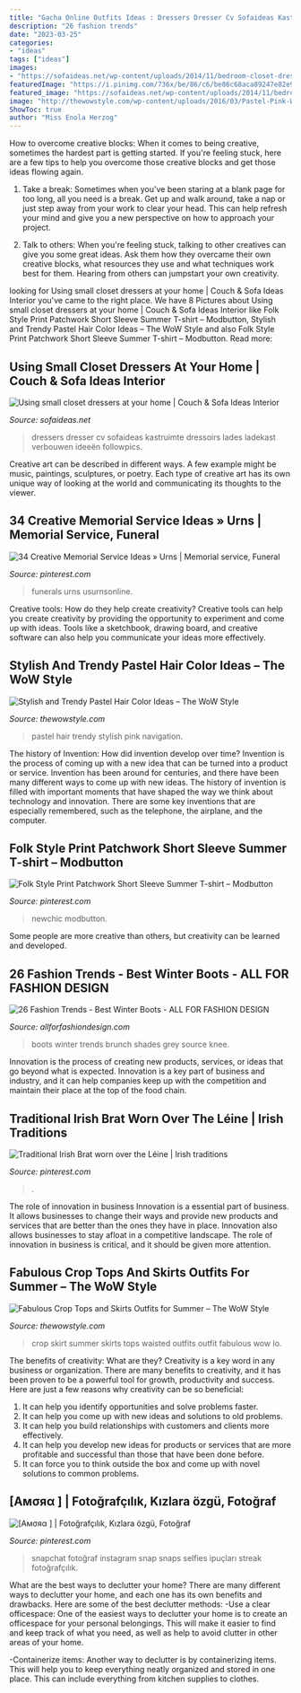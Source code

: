 ```yaml
---
title: "Gacha Online Outfits Ideas : Dressers Dresser Cv Sofaideas Kastruimte Dressoirs Lades Ladekast Verbouwen Ideeën Followpics"
description: "26 fashion trends"
date: "2023-03-25"
categories:
- "ideas"
tags: ["ideas"]
images:
- "https://sofaideas.net/wp-content/uploads/2014/11/bedroom-closet-dressers.jpg"
featuredImage: "https://i.pinimg.com/736x/be/86/c6/be86c68aca89247e82e93a33cef299fc.jpg"
featured_image: "https://sofaideas.net/wp-content/uploads/2014/11/bedroom-closet-dressers.jpg"
image: "http://thewowstyle.com/wp-content/uploads/2016/03/Pastel-Pink-Wedding-Hairstyle.jpg"
ShowToc: true
author: "Miss Enola Herzog"
---
```



How to overcome creative blocks:
When it comes to being creative, sometimes the hardest part is getting started. If you're feeling stuck, here are a few tips to help you overcome those creative blocks and get those ideas flowing again.
1. Take a break: Sometimes when you've been staring at a blank page for too long, all you need is a break. Get up and walk around, take a nap or just step away from your work to clear your head. This can help refresh your mind and give you a new perspective on how to approach your project.

2. Talk to others: When you're feeling stuck, talking to other creatives can give you some great ideas. Ask them how they overcame their own creative blocks, what resources they use and what techniques work best for them. Hearing from others can jumpstart your own creativity.


	

		
looking for Using small closet dressers at your home | Couch &amp; Sofa Ideas Interior you've came to the right place. We have 8 Pictures about Using small closet dressers at your home | Couch &amp; Sofa Ideas Interior like Folk Style Print Patchwork Short Sleeve Summer T-shirt – Modbutton, Stylish and Trendy Pastel Hair Color Ideas – The WoW Style and also Folk Style Print Patchwork Short Sleeve Summer T-shirt – Modbutton. Read more:
		
    
## Using Small Closet Dressers At Your Home | Couch &amp; Sofa Ideas Interior

<img loading=lazy src="https://sofaideas.net/wp-content/uploads/2014/11/bedroom-closet-dressers.jpg" onerror="this.onerror=null;this.src='https://tse1.mm.bing.net/th?id=OIP.kedjXZmvgMe8393yEHmRkwHaLG&amp;pid=15.1';" alt="Using small closet dressers at your home | Couch &amp; Sofa Ideas Interior">

_Source: sofaideas.net_

>dressers dresser cv sofaideas kastruimte dressoirs lades ladekast verbouwen ideeën followpics. 

	

Creative art can be described in different ways. A few example might be music, paintings, sculptures, or poetry. Each type of creative art has its own unique way of looking at the world and communicating its thoughts to the viewer.

    
## 34 Creative Memorial Service Ideas » Urns | Memorial Service, Funeral

<img loading=lazy src="https://i.pinimg.com/736x/be/86/c6/be86c68aca89247e82e93a33cef299fc.jpg" onerror="this.onerror=null;this.src='https://tse3.mm.bing.net/th?id=OIP.6m5oDTeYgE0uActB1r_eTwHaLH&amp;pid=15.1';" alt="34 Creative Memorial Service Ideas » Urns | Memorial service, Funeral">

_Source: pinterest.com_

>funerals urns usurnsonline. 

	

Creative tools: How do they help create creativity?
Creative tools can help you create creativity by providing the opportunity to experiment and come up with ideas. Tools like a sketchbook, drawing board, and creative software can also help you communicate your ideas more effectively.

    
## Stylish And Trendy Pastel Hair Color Ideas – The WoW Style

<img loading=lazy src="http://thewowstyle.com/wp-content/uploads/2016/03/Pastel-Pink-Wedding-Hairstyle.jpg" onerror="this.onerror=null;this.src='https://tse2.mm.bing.net/th?id=OIP.6OgkcVlwCF5mO2w5FX3_cwHaLH&amp;pid=15.1';" alt="Stylish and Trendy Pastel Hair Color Ideas – The WoW Style">

_Source: thewowstyle.com_

>pastel hair trendy stylish pink navigation. 

	

The history of Invention: How did invention develop over time?
Invention is the process of coming up with a new idea that can be turned into a product or service. Invention has been around for centuries, and there have been many different ways to come up with new ideas. The history of invention is filled with important moments that have shaped the way we think about technology and innovation. There are some key inventions that are especially remembered, such as the telephone, the airplane, and the computer.

    
## Folk Style Print Patchwork Short Sleeve Summer T-shirt – Modbutton

<img loading=lazy src="https://i.pinimg.com/736x/39/16/87/3916871fb23c773ea043a825aa0d6ee7.jpg" onerror="this.onerror=null;this.src='https://tse1.mm.bing.net/th?id=OIP.WmHwlZ0x-9H2Vj6t12jH4gHaJ3&amp;pid=15.1';" alt="Folk Style Print Patchwork Short Sleeve Summer T-shirt – Modbutton">

_Source: pinterest.com_

>newchic modbutton. 

	

Some people are more creative than others, but creativity can be learned and developed.

    
## 26 Fashion Trends - Best Winter Boots - ALL FOR FASHION DESIGN

<img loading=lazy src="https://allforfashiondesign.com/wp-content/uploads/2013/10/zc-26-600x880.jpg" onerror="this.onerror=null;this.src='https://tse4.mm.bing.net/th?id=OIP.XhCwtjDusSi_UWl1QHmZXgHaK3&amp;pid=15.1';" alt="26 Fashion Trends - Best Winter Boots - ALL FOR FASHION DESIGN">

_Source: allforfashiondesign.com_

>boots winter trends brunch shades grey source knee. 

	

Innovation is the process of creating new products, services, or ideas that go beyond what is expected. Innovation is a key part of business and industry, and it can help companies keep up with the competition and maintain their place at the top of the food chain.

    
## Traditional Irish Brat Worn Over The Léine | Irish Traditions

<img loading=lazy src="https://i.pinimg.com/736x/9f/63/61/9f6361c30242db9613ae3137a8e2ea9d.jpg" onerror="this.onerror=null;this.src='https://tse2.mm.bing.net/th?id=OIP.0ULopPeCWtZG_mxFPKi1xwAAAA&amp;pid=15.1';" alt="Traditional Irish Brat worn over the Léine | Irish traditions">

_Source: pinterest.com_

>. 

	

The role of innovation in business
Innovation is a essential part of business. It allows businesses to change their ways and provide new products and services that are better than the ones they have in place. Innovation also allows businesses to stay afloat in a competitive landscape. The role of innovation in business is critical, and it should be given more attention.

    
## Fabulous Crop Tops And Skirts Outfits For Summer – The WoW Style

<img loading=lazy src="http://thewowstyle.com/wp-content/uploads/2016/03/hi-lo-skirt-crop-top-outfit.jpg" onerror="this.onerror=null;this.src='https://tse4.mm.bing.net/th?id=OIP.4IXxm0K0zO3mFwHj1PLp2wHaLI&amp;pid=15.1';" alt="Fabulous Crop Tops and Skirts Outfits for Summer – The WoW Style">

_Source: thewowstyle.com_

>crop skirt summer skirts tops waisted outfits outfit fabulous wow lo. 

	

The benefits of creativity: What are they?
Creativity is a key word in any business or organization. There are many benefits to creativity, and it has been proven to be a powerful tool for growth, productivity and success. Here are just a few reasons why creativity can be so beneficial: 
1. It can help you identify opportunities and solve problems faster.
2. It can help you come up with new ideas and solutions to old problems.
3. It can help you build relationships with customers and clients more effectively. 
4. It can help you develop new ideas for products or services that are more profitable and successful than those that have been done before. 
5. It can force you to think outside the box and come up with novel solutions to common problems.

    
## [Aмσяα ] | Fotoğrafçılık, Kızlara özgü, Fotoğraf

<img loading=lazy src="https://i.pinimg.com/736x/0a/e5/9e/0ae59e9656473b4cf2b3392603853e0f.jpg" onerror="this.onerror=null;this.src='https://tse2.mm.bing.net/th?id=OIP.GgYT5k-63XLO_ZZ72TeaGgHaNS&amp;pid=15.1';" alt="[Aмσяα ] | Fotoğrafçılık, Kızlara özgü, Fotoğraf">

_Source: pinterest.com_

>snapchat fotoğraf instagram snap snaps selfies ipuçları streak fotoğrafçılık. 

	

What are the best ways to declutter your home?
There are many different ways to declutter your home, and each one has its own benefits and drawbacks. Here are some of the best declutter methods: 
-Use a clear officespace: One of the easiest ways to declutter your home is to create an officespace for your personal belongings. This will make it easier to find and keep track of what you need, as well as help to avoid clutter in other areas of your home. 

-Containerize items: Another way to declutter is by containerizing items. This will help you to keep everything neatly organized and stored in one place. This can include everything from kitchen supplies to clothes.

